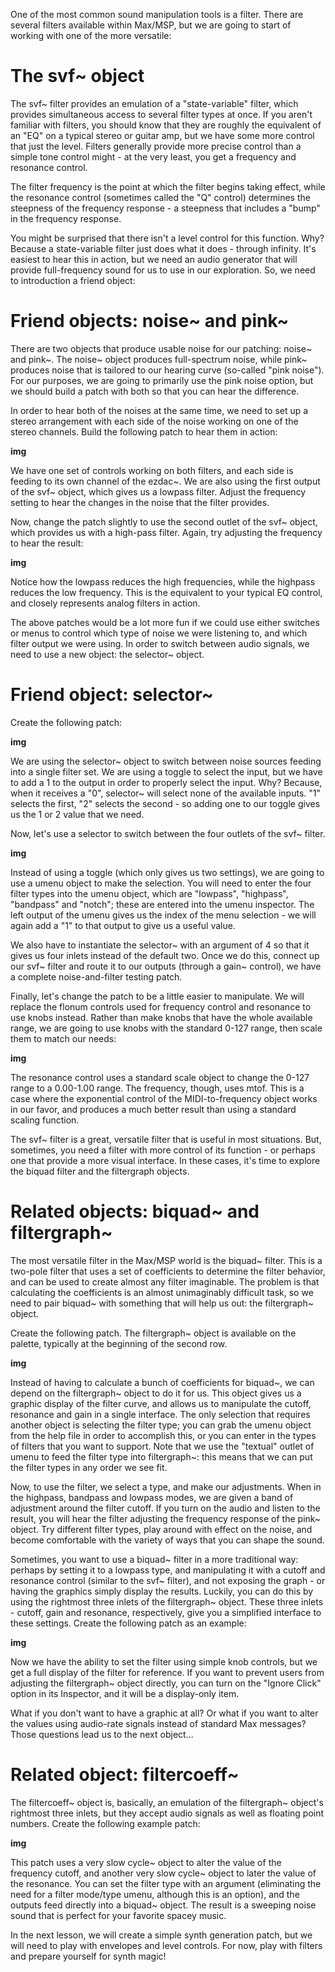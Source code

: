 One of the most common sound manipulation tools is a filter. There are several filters available within Max/MSP, but we are going to start of working with one of the more versatile:

# The svf~ object
The svf~ filter provides an emulation of a "state-variable" filter, which provides simultaneous access to several filter types at once. If you aren't familiar with filters, you should know that they are roughly the equivalent of an "EQ" on a typical stereo or guitar amp, but we have some more control that just the level. Filters generally provide more precise control than a simple tone control might - at the very least, you get a frequency and resonance control.

The filter frequency is the point at which the filter begins taking effect, while the resonance control (sometimes called the "Q" control) determines the steepness of the frequency response - a steepness that includes a "bump" in the frequency response.

You might be surprised that there isn't a level control for this function. Why? Because a state-variable filter just does what it does - through infinity. It's easiest to hear this in action, but we need an audio generator that will provide full-frequency sound for us to use in our exploration. So, we need to introduction a friend object:

# Friend objects: noise~ and pink~
There are two objects that produce usable noise for our patching: noise~ and pink~. The noise~ object produces full-spectrum noise, while pink~ produces noise that is tailored to our hearing curve (so-called "pink noise"). For our purposes, we are going to primarily use the pink noise option, but we should build a patch with both so that you can hear the difference.

In order to hear both of the noises at the same time, we need to set up a stereo arrangement with each side of the noise working on one of the stereo channels. Build the following patch to hear them in action:

__img__

We have one set of controls working on both filters, and each side is feeding to its own channel of the ezdac~. We are also using the first output of the svf~ object, which gives us a lowpass filter. Adjust the frequency setting to hear the changes in the noise that the filter provides.

Now, change the patch slightly to use the second outlet of the svf~ object, which provides us with a high-pass filter. Again, try adjusting the frequency to hear the result:

__img__

Notice how the lowpass reduces the high frequencies, while the highpass reduces the low frequency. This is the equivalent to your typical EQ control, and closely represents analog filters in action.

The above patches would be a lot more fun if we could use either switches or menus to control which type of noise we were listening to, and which filter output we were using. In order to switch between audio signals, we need to use a new object: the selector~ object.

# Friend object: selector~
Create the following patch:

__img__

We are using the selector~ object to switch between noise sources feeding into a single filter set. We are using a toggle to select the input, but we have to add a 1 to the output in order to properly select the input. Why? Because, when it receives a "0", selector~ will select none of the available inputs. "1" selects the first, "2" selects the second - so adding one to our toggle gives us the 1 or 2 value that we need.

Now, let's use a selector to switch between the four outlets of the svf~ filter.

__img__

Instead of using a toggle (which only gives us two settings), we are going to use a umenu object to make the selection. You will need to enter the four filter types into the umenu object, which are "lowpass", "highpass", "bandpass" and "notch"; these are entered into the umenu inspector. The left output of the umenu gives us the index of the menu selection - we will again add a "1" to that output to give us a useful value.

We also have to instantiate the selector~ with an argument of 4 so that it gives us four inlets instead of the default two. Once we do this, connect up our svf~ filter and route it to our outputs (through a gain~ control), we have a complete noise-and-filter testing patch.

Finally, let's change the patch to be a little easier to manipulate. We will replace the flonum controls used for frequency control and resonance to use knobs instead. Rather than make knobs that have the whole available range, we are going to use knobs with the standard 0-127 range, then scale them to match our needs:

__img__

The resonance control uses a standard scale object to change the 0-127 range to a 0.00-1.00 range. The frequency, though, uses mtof. This is a case where the exponential control of the MIDI-to-frequency object works in our favor, and produces a much better result than using a standard scaling function.

The svf~ filter is a great, versatile filter that is useful in most situations. But, sometimes, you need a filter with more control of its function - or perhaps one that provide a more visual interface. In these cases, it's time to explore the biquad filter and the filtergraph objects.

# Related objects: biquad~ and filtergraph~
The most versatile filter in the Max/MSP world is the biquad~ filter. This is a two-pole filter that uses a set of coefficients to determine the filter behavior, and can be used to create almost any filter imaginable. The problem is that calculating the coefficients is an almost unimaginably difficult task, so we need to pair biquad~ with something that will help us out: the filtergraph~ object.

Create the following patch. The filtergraph~ object is available on the palette, typically at the beginning of the second row.

__img__

Instead of having to calculate a bunch of coefficients for biquad~, we can depend on the filtergraph~ object to do it for us. This object gives us a graphic display of the filter curve, and allows us to manipulate the cutoff, resonance and gain in a single interface. The only selection that requires another object is selecting the filter type; you can grab the umenu object from the help file in order to accomplish this, or you can enter in the types of filters that you want to support. Note that we use the "textual" outlet of umenu to feed the filter type into filtergraph~: this means that we can put the filter types in any order we see fit.

Now, to use the filter, we select a type, and make our adjustments. When in the highpass, bandpass and lowpass modes, we are given a band of adjustment around the filter cutoff. If you turn on the audio and listen to the result, you will hear the filter adjusting the frequency response of the pink~ object. Try different filter types, play around with effect on the noise, and become comfortable with the variety of ways that you can shape the sound.

Sometimes, you want to use a biquad~ filter in a more traditional way: perhaps by setting it to a lowpass type, and manipulating it with a cutoff and resonance control (similar to the svf~ filter), and not exposing the graph - or having the graphics simply display the results. Luckily, you can do this by using the rightmost three inlets of the filtergraph~ object. These three inlets - cutoff, gain and resonance, respectively, give you a simplified interface to these settings. Create the following patch as an example:

__img__

Now we have the ability to set the filter using simple knob controls, but we get a full display of the filter for reference. If you want to prevent users from adjusting the filtergraph~ object directly, you can turn on the "Ignore Click" option in its Inspector, and it will be a display-only item.

What if you don't want to have a graphic at all? Or what if you want to alter the values using audio-rate signals instead of standard Max messages? Those questions lead us to the next object...

# Related object: filtercoeff~
The filtercoeff~ object is, basically, an emulation of the filtergraph~ object's rightmost three inlets, but they accept audio signals as well as floating point numbers. Create the following example patch:

__img__

This patch uses a very slow cycle~ object to alter the value of the frequency cutoff, and another very slow cycle~ object to later the value of the resonance. You can set the filter type with an argument (eliminating the need for a filter mode/type umenu, although this is an option), and the outputs feed directly into a biquad~ object. The result is a sweeping noise sound that is perfect for your favorite spacey music.

In the next lesson, we will create a simple synth generation patch, but we will need to play with envelopes and level controls. For now, play with filters and prepare yourself for synth magic!
